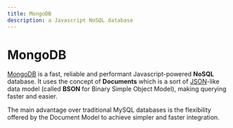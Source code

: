 ```yaml
---
title: MongoDB
description: a Javascript NoSQL database
---
```


# MongoDB

[MongoDB](https://www.mongodb.org/) is a fast, reliable and performant Javascript-powered **NoSQL** database. It uses the concept of **Documents** which is a sort of [JSON](/_glossary/JSON.md)-like data model (called **BSON** for Binary Simple Object Model), making querying faster and easier.

The main advantage over traditional MySQL databases is the flexibility offered by the Document Model to achieve simpler and faster integration.
